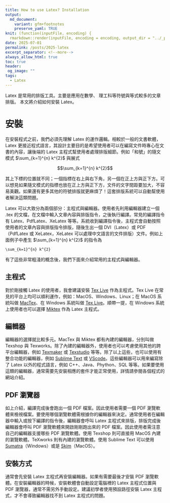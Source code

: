```yaml
---
title: How to use Latex? Installation
output:
  md_document:
    variant: gfm+footnotes
    preserve_yaml: TRUE
knit: (function(inputFile, encoding) {
  rmarkdown::render(inputFile, encoding = encoding, output_dir = "../_posts") })
date: 2025-07-01
permalink: /posts/2025-latex
excerpt_separator: <!--more-->
always_allow_html: true
toc: true
header:
 og_image: ""
tags:
  - Latex
---
```


Latex 是常用的排版工具。主要是應用在數學、
理工科等符號與等式較多的文章排版。
本文將介紹如何安裝 Latex。

<!--more-->

# 安裝

在安裝程式之前，我們必須先理解 Latex 的運作邏輯。相較於一般的文書軟體，Latex 更接近程式語言，其設計主要目的是希望使用者可以在編寫文件時專心在文書的內容，讓後端的 Latex 主程式幫使用者處理排版細節。例如「和號」的隨文模式 $\sum_{k=1}^{n} k^{2}$ 與展式

$$\sum_{k=1}^{n} k^{2}$$

其上下標的位置就不同；一個指標在右上與右下角，另一個在正上方與正下方。可以想見如果隨文模式的指標也放在正上方與正下方，文件的文字間距要加大，不容易美觀。如果還有更多其他的符號排版就更麻煩了！這套排版系統可以自動幫使用者解決這類問題。

Latex 可以大致分為兩個部分：主程式與編輯器。使用者先利用編輯器建立一個 .tex 的文檔，在文檔中輸入文章內容與排版指令，之後執行編譯。常見的編譯指令有 Latex、PdfLatex、XeLatex 等等。系統收到編譯指令後，主程式會自動按照使用者的文章內容與排版指令排版，隨後生出一個 DVI（Latex）或 PDF（PdfLatex 或 XeLatex，XeLatex 可以處理中文語言的文件排版）文件。例如上面例子中產生 $\sum_{k=1}^{n} k^{2}$ 的指令為

```
\sum_{k=1}^{n} k^{2}
```

有了這些非常粗淺的概念後，我們下面來介紹常用的主程式與編輯器。

## 主程式

對於剛接觸 Latex 的使用者，我會建議安裝 [Tex Live](https://www.tug.org/texlive/) 作為主程式。Tex Live 在常見的平台上均可以順利運作，例如：MacOS、Windows、Linux；在 MacOS 系統叫做 [MacTex](https://www.tug.org/mactex/)、在 Windows 系統叫做 [Tex Live](https://www.tug.org/texlive/windows.html)。順帶一提，在 Windows 系統上使用者也可以選擇 [Miktex](https://miktex.org) 作為 Latex 主程式。

## 編輯器

編輯器的選擇就比較多元。MacTex 與 Miktex 都有內建的編輯器，分別叫做 Texshop 與 Texworks。除了內建的編輯器外，使用者也可以考慮使用其他的跨平台編輯器，例如 [Texmaker](https://www.xm1math.net/texmaker/) 或 [Texstudio](https://www.texstudio.org) 等等。除了以上這些，也可以使用有整合功能的編輯器，例如 [Sublime Text](https://www.sublimetext.com) 或 [VScode](https://code.visualstudio.com)。這些編輯器可以用來編寫除了 Latex 以外的程式語言，例如 C++、Java、Phython、SQL 等等。如果要使用這類的編輯器，通常需要先安裝相應的套件才能正常使用，詳情請參閱各個程式的網站介紹。

## PDF 瀏覽器

如上介紹，編譯完成後會跑出一個 PDF 檔案。因此使用者需要一個 PDF 瀏覽軟體來檢視檔案。要使用哪個瀏覽軟體需根據你的編輯器來決定。通常使用者在編輯器中輸入或按下編譯的指令後，編輯器會呼叫 Latex 主程式來排版，排版完成後編輯器會呼叫 PDF 瀏覽軟體來開啟剛剛跑出來的 PDF 檔案。因此使用者需注意自己的編輯器支援哪些 PDF 瀏覽軟體。使用 Texshop 則可直接用 MacOS 內建的瀏覽軟體。TeXworks 則有內建的瀏覽軟體。使用 Sublime Text 可以使用 [Sumatra](https://www.sumatrapdfreader.org/download-free-pdf-viewer)（Windows）或是 [Skim](https://skim-app.sourceforge.io)（MacOS）。

## 安裝方式

通常會先安裝 Latex 主程式再安裝編輯器。如果有需要最後才安裝 PDF 瀏覽軟體。在安裝編輯器的時候，安裝軟體會自動設定電腦裡的 Latex 主程式位置與 PDF 瀏覽器，通常不需另外手動設定。建議初學者使用預設路徑安裝 Latex 主程式，才不會導致編輯器找不到 Latex 主程式的問題。


